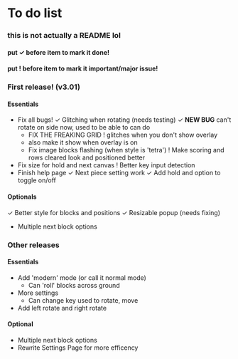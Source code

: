 # To do list
### this is not actually a README lol
#### put ✓ before item to mark it done!
#### put ! before item to mark it important/major issue!

### First release! (v3.01)
#### Essentials
* Fix all bugs!
  ✓ Glitching when rotating (needs testing)
  ✓ **NEW BUG** can't rotate on side now, used to be able to can do
  * FIX THE FREAKING GRID
   ! glitches when you don't show overlay
   * also make it show when overlay is on
  * Fix image blocks flashing (when style is 'tetra')
! Make scoring and rows cleared look and positioned better
* Fix size for hold and next canvas
! Better key input detection
* Finish help page
✓ Next piece setting work
✓ Add hold and option to toggle on/off
#### Optionals
✓ Better style for blocks and positions
✓ Resizable popup (needs fixing)
* Multiple next block options

### Other releases
#### Essentials
* Add 'modern' mode (or call it normal mode)
  * Can 'roll' blocks across ground
* More settings
  * Can change key used to rotate, move
* Add left rotate and right rotate
#### Optional
* Multiple next block options
* Rewrite Settings Page for more efficency
